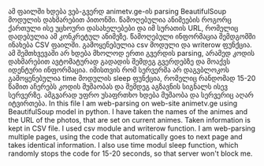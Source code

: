 ამ ფაილში ხდება ვებ-გვერდ animetv.ge-ის parsing BeautifulSoup მოდულის დახმარებით პითონში. წამოღებულია ანიმეების როგორც ქართული ისე უცხოური დასახელებები და იმ სურათის URL, რომელიც დადებულია ამ კონკრეტულ ანიმეზე. წამოღებული ინფორმაცია შემდგომში ინახება CSV ფაილში. გამოყენებულია csv მოდული და writerow ფუნქცია. ამ შემთხვევაში არ ხდება მხოლოდ ერთი გვერდის parsing, არამედ კოდის დახმარებით ავტომატურად გადადის შემდეგ გვერდებზე და მოაქვს იდენტური ინფორმაცია. იმისთვის რომ სერვერმა არ დაგვბლოკოს გამოყენებულია time მოდულის sleep ფუნქცია, რომელიც რანდომად 15-20 წამით აჩერებს კოდის მუშაობას და შემდეგ აგზავნის სიგნალს ისევ სერვერზე. ამგვარად უფრო უსაფრთხო ხდება მუშაობა და სერვერიც აღარ იტვირთება.
In this file I am web-parsing on web-site animetv.ge using BeautifulSoup model in python. I have taken the names of the animes and the URL of the photos, that are set on current animes. Taken information is kept in CSV file. I used csv module and writerow function. I am web-parsing multiple pages, using the code that automatically goes to next page and takes identical information. I also use time modul sleep function, which randomly stops the code for 15-20 seconds, so that server won't block me. 
